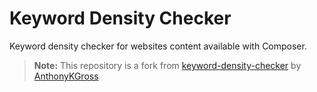 # Keyword Density Checker

Keyword density checker for websites content available with Composer.

> **Note:** This repository is a fork from [keyword-density-checker](https://github.com/anthonykgross/keyword-density-checker) by [AnthonyKGross](https://github.com/anthonykgross)